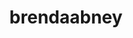 ---
title: 'brendaabney'
first_name: 'Brenda'
last_name: 'Abney'
org_title: 'Museum Manager'
organization: 'Tempe History Museum'
state: 'AZ'
email: 'brenda_abney@tempe.gov'
phone: ''
chair: 
active: true
assignee: 'brendaabney'

---